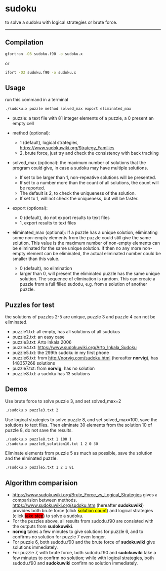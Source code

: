 # sudoku
to solve a sudoku with logical strategies or brute force.

-----------------------------
## Compilation
```bash
gfortran -O3 sudoku.f90 -o sudoku.x
```
or

```bash
ifort -O3 sudoku.f90 -o sudoku.x
```

## Usage
run this command in a terminal

```bash
./sudoku.x puzzle method solved_max export eliminated_max
```

* puzzle: a text file with 81 integer elements of a puzzle, a 0 present an empty cell

* method (optional): 
  * 1 (default), logical strategies, https://www.sudokuwiki.org/Strategy_Families
  * 2, brute force, just try and check the consistency with back tracking
* solved_max (optional): the maximum number of solutions that the program could give, in case a sudoku may have multiple solutions.
  * If set to be larger than 1, non-repeative solutions will be presented.
  * If set to a number more than the count of all solutions, the count will be reported.
  * The default is 2, to check the uniqueness of the solution.
  * If set to 1, will not check the uniqueness, but will be faster.
* export (optional):
  * 0 (default), do not export results to text files
  * 1, export results to text files
* eliminated_max (optional): If a puzzle has a unique solution, eliminating some non-empty elements from the puzzle could still give the same solution. This value is the maximum number of non-empty elements can be eliminated for the same unique solution. If then no any more non-empty element can be eliminated, the actual eliminated number could be smaller than this value.
  * 0 (default), no elimination
  * larger than 0, will present the eliminated puzzle has the same unique solution. The sequence of elimination is random. This can create a puzzle from a full filled sudodu, e.g. from a solution of another puzzle.

## Puzzles for test
the solutions of puzzles 2-5 are unique, puzzle 3 and puzzle 4 can not be eliminated.

* puzzle1.txt: all empty, has all solutions of all sudokus
* puzzle2.txt: an easy case
* puzzle3.txt: Arto Inkala 2006
* puzzle4.txt: https://www.sudokuwiki.org/Arto_Inkala_Sudoku
* puzzle5.txt: the 299th sudoku in my first phone
* puzzle6.txt: from http://norvig.com/sudoku.html (hereafter **norvig**), has 148357268 solutions
* puzzle7.txt: from **norvig**, has no solution
* puzzle8.txt: a sudoku has 13 solutions

## Demos

Use brute force to solve puzzle 3, and set solved_max=2

```bash
./sudoku.x puzzle3.txt 2
```

Use logical strategies to solve puzzle 8, and set solved_max=100, save the solutions to text files. Then elminate 30 elements from the solution 10 of puzzle 8, do not save the results.
```bash
./sudoku.x puzzle8.txt 1 100 1
./sudoku.x puzzle8_solution10.txt 1 2 0 30
```

Eliminate elements from puzzle 5 as much as possible, save the solution and the elminated puzzle.

```bash
./sudoku.x puzzle5.txt 1 2 1 81
```


## Algorithm comparision 
* https://www.sudokuwiki.org/Brute_Force_vs_Logical_Strategies gives a comparision between methods.
https://www.sudokuwiki.org/sudoku.htm (hereafter **sudokuwiki**) provides both
brute force (click <mark style="background-color: #FFFF00">solution count</mark>) 
and logical strategies (click <mark style="background-color: #FF0000">take step</mark>) 
to solve a sudoku.
* For the puzzles above, all results from sudodu.f90 are consisted with the outputs from **sudokuwiki**.
* **norvig** takes a few minutes to give solutions for  puzzle 6, 
and to confirms no solution for puzzle 7 even longer.
* For puzzle 6, both sudodu.f90 and the brute force of **sudokuwiki** give solutions immediately.
* For puzzle 7, with brute force, both sudodu.f90 and **sudokuwiki** take a few minutes to confirm no solution; 
while with logical strategies, both sudodu.f90 and **sudokuwiki** confirm no solution immediately.
